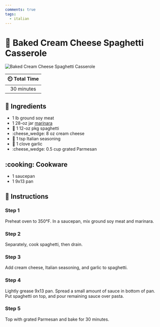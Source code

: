 ```yaml
---
comments: true
tags:
  - italian
---
```

# :spaghetti: Baked Cream Cheese Spaghetti Casserole

![Baked Cream Cheese Spaghetti Casserole](../assets/images/baked-cream-cheese-spaghetti-casserole.jpg)

| :timer_clock: Total Time |
|:-----------------------: |
| 30 minutes |

## :salt: Ingredients

- 1 lb ground soy meat
- 1 28-oz jar [marinara][1]
- :spaghetti: 1 12-oz pkg spaghetti
- :cheese_wedge: 8 oz cream cheese
- :herb: 1 tsp Italian seasoning
- :garlic: 1 clove garlic
- :cheese_wedge: 0.5 cup grated Parmesan

## :cooking: Cookware

- 1 saucepan
- 1 9x13 pan

## :pencil: Instructions

### Step 1

Preheat oven to 350°F. In a saucepan, mix ground soy meat and marinara.

### Step 2

Separately, cook spaghetti, then drain.

### Step 3

Add cream cheese, Italian seasoning, and garlic to spaghetti.

### Step 4

Lightly grease 9x13 pan. Spread a small amount of sauce in bottom of pan. Put spaghetti on top, and pour remaining sauce
over pasta.

### Step 5

Top with grated Parmesan and bake for 30 minutes.

[1]: <../sauces-and-dressings/marinara-sauce.md>
